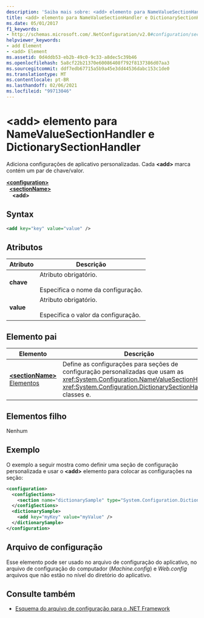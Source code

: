 ```yaml
---
description: 'Saiba mais sobre: <add> elemento para NameValueSectionHandler e DictionarySectionHandler'
title: <add> elemento para NameValueSectionHandler e DictionarySectionHandler
ms.date: 05/01/2017
f1_keywords:
- http://schemas.microsoft.com/.NetConfiguration/v2.0#configuration/sectionName/add
helpviewer_keywords:
- add Element
- <add> Element
ms.assetid: 0d4ddb53-eb2b-49c0-9c33-a8dec5c39b46
ms.openlocfilehash: 5a8cf22b21370e60086408f792f8137386d07aa3
ms.sourcegitcommit: ddf7edb67715a5b9a45e3dd44536dabc153c1de0
ms.translationtype: MT
ms.contentlocale: pt-BR
ms.lasthandoff: 02/06/2021
ms.locfileid: "99713046"
---
```

# <a name="add-element-for-namevaluesectionhandler-and-dictionarysectionhandler"></a>\<add> elemento para NameValueSectionHandler e DictionarySectionHandler

Adiciona configurações de aplicativo personalizadas. Cada **\<add>** marca contém um par de chave/valor.

[**\<configuration>**](configuration-element.md)\
&nbsp;&nbsp;[**\<sectionName>**](custom-element-2.md)\
&nbsp;&nbsp;&nbsp;&nbsp;**\<add>**

## <a name="syntax"></a>Syntax

```xml
<add key="key" value="value" />
```

## <a name="attributes"></a>Atributos

| Atributo | Descrição |
| --------- | ----------- |
| **chave**   | Atributo obrigatório.<br><br>Especifica o nome da configuração. |
| **value** | Atributo obrigatório.<br><br>Especifica o valor da configuração. |

## <a name="parent-element"></a>Elemento pai

| Elemento | Descrição |
| ------- | ------------|
| [**\<sectionName>** Elementos](custom-element-2.md) | Define as configurações para seções de configuração personalizadas que usam as <xref:System.Configuration.NameValueSectionHandler> <xref:System.Configuration.DictionarySectionHandler> classes e. |

## <a name="child-elements"></a>Elementos filho

Nenhum

## <a name="example"></a>Exemplo

O exemplo a seguir mostra como definir uma seção de configuração personalizada e usar o **\<add>** elemento para colocar as configurações na seção:

```xml
<configuration>
  <configSections>
    <section name="dictionarySample" type="System.Configuration.DictionarySectionHandler,System" />
  </configSections>
  <dictionarySample>
    <add key="myKey" value="myValue" />
  </dictionarySample>
</configuration>
```

## <a name="configuration-file"></a>Arquivo de configuração

Esse elemento pode ser usado no arquivo de configuração do aplicativo, no arquivo de configuração do computador (*Machine.config*) e *Web.config* arquivos que não estão no nível do diretório do aplicativo.

## <a name="see-also"></a>Consulte também

- [Esquema do arquivo de configuração para o .NET Framework](index.md)
